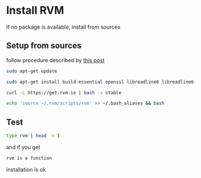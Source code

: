 # Install RVM

If no package is available, install from sources

Setup from sources
------------------

follow procedure described by [this post](http://toddmahoney.com/post/65020455496/ubuntu-13-10-installing-rvm-ruby)

```sh
sudo apt-get update

sudo apt-get install build-essential openssl libreadline6 libreadline6-dev curl git-core zlib1g zlib1g-dev libssl-dev libyaml-dev libsqlite3-dev sqlite3 libxml2-dev libxslt-dev autoconf libc6-dev ncurses-dev automake libtool bison subversion pkg-config libgdbm-dev libffi-dev libreadline-dev

curl -L https://get.rvm.io | bash -s stable

echo 'source ~/.rvm/scripts/rvm' >> ~/.bash_aliases && bash
```

Test
----

```sh
type rvm | head -n 1
```
and if you get
```sh
rvm is a function
```
installation is ok
